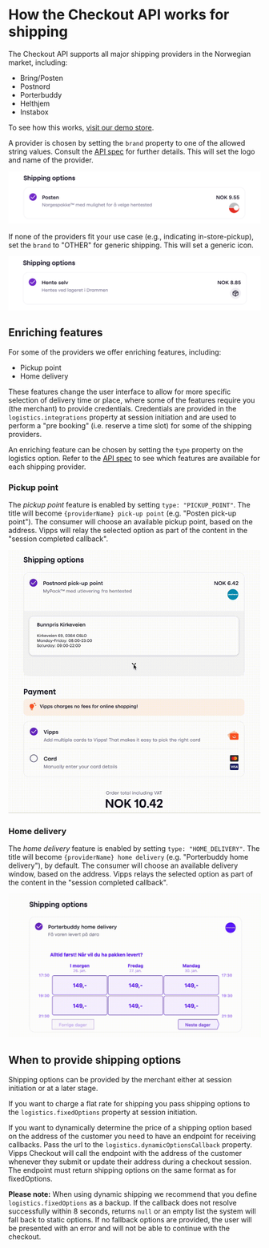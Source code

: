 <!-- START_METADATA
---
title: How the Checkout API works for shipping
sidebar_label: "How it works: Shipping"
sidebar_position: 11
description: View the eCom API how-it-works guides for illustrations of the main flows.
pagination_prev: Null
pagination_next: Null
---
END_METADATA -->

# How the Checkout API works for shipping

The Checkout API supports all major shipping providers in the Norwegian market, including:

- Bring/Posten
- Postnord
- Porterbuddy
- Helthjem
- Instabox

To see how this works, [visit our demo store](https://demo.vipps.no/vipps-checkout-1/full).

A provider is chosen by setting the `brand` property to one of the allowed string values. Consult the [API spec](https://developer.vippsmobilepay.com/api/checkout#tag/Session/paths/~1session/post) for further details. This will set the logo and name of the provider.

![Shipping provider logo example](resources/shipping_logo-example.png)

If none of the providers fit your use case (e.g., indicating in-store-pickup), set the `brand` to "OTHER" for generic shipping. This will set a generic icon.

![Shipping provider default logo](resources/shipping_logo-default.png)

## Enriching features

For some of the providers we offer enriching features, including:

- Pickup point
- Home delivery

These features change the user interface to allow for more specific selection of delivery time or place, where some of the features require you (the merchant) to provide credentials. Credentials are provided in the `logistics.integrations` property at session initiation and are used to perform a "pre booking" (i.e. reserve a time slot) for some of the shipping providers.

An enriching feature can be chosen by setting the `type` property on the logistics option.
Refer to the [API spec](https://developer.vippsmobilepay.com/api/checkout#tag/Session/paths/~1session/post) to see which features are available for each shipping provider.

### Pickup point

The *pickup point* feature is enabled by setting `type: "PICKUP_POINT"`. The title will become `{providerName} pick-up point` (e.g. "Posten pick-up point").
The consumer will choose an available pickup point, based on the address. Vipps will relay the selected option as part of the content in the "session completed callback".

![Pickup point animation](resources/shipping_pickup-point.gif)

### Home delivery

The *home delivery* feature is enabled by setting `type: "HOME_DELIVERY"`. The title will become `{providerName} home delivery` (e.g. "Porterbuddy home delivery"), by default.
The consumer will choose an available delivery window, based on the address. Vipps relays the selected option as part of the content in the "session completed callback".

![Home delivery animation](resources/shipping_home-delivery.gif)

## When to provide shipping options

Shipping options can be provided by the merchant either at session initiation or at a later stage.

If you want to charge a flat rate for shipping you pass shipping options to the `logistics.fixedOptions` property at session initiation.

If you want to dynamically determine the price of a shipping option based on the address of the customer you need to have an endpoint for receiving callbacks. Pass the url to the `logistics.dynamicOptionsCallback` property. Vipps Checkout will call the endpoint with the address of the customer whenever they submit or update their address during a checkout session. The endpoint must return shipping options on the same format as for fixedOptions.

**Please note:** When using dynamic shipping we recommend that you define `logistics.fixedOptions` as a backup. If the callback does not resolve successfully within 8 seconds, returns `null` or an empty list the system will fall back to static options. If no fallback options are provided, the user will be presented with an error and will not be able to continue with the checkout.
